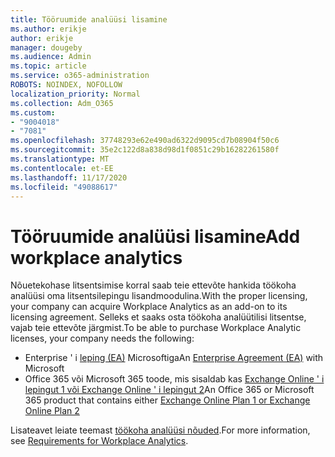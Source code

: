 ```yaml
---
title: Tööruumide analüüsi lisamine
ms.author: erikje
author: erikje
manager: dougeby
ms.audience: Admin
ms.topic: article
ms.service: o365-administration
ROBOTS: NOINDEX, NOFOLLOW
localization_priority: Normal
ms.collection: Adm_O365
ms.custom:
- "9004018"
- "7081"
ms.openlocfilehash: 37748293e62e490ad6322d9095cd7b08904f50c6
ms.sourcegitcommit: 35e2c122d8a838d98d1f0851c29b16282261580f
ms.translationtype: MT
ms.contentlocale: et-EE
ms.lasthandoff: 11/17/2020
ms.locfileid: "49088617"
---
```

# <a name="add-workplace-analytics"></a><span data-ttu-id="47219-102">Tööruumide analüüsi lisamine</span><span class="sxs-lookup"><span data-stu-id="47219-102">Add workplace analytics</span></span>

<span data-ttu-id="47219-103">Nõuetekohase litsentsimise korral saab teie ettevõte hankida töökoha analüüsi oma litsentsilepingu lisandmoodulina.</span><span class="sxs-lookup"><span data-stu-id="47219-103">With the proper licensing, your company can acquire Workplace Analytics as an add-on to its licensing agreement.</span></span> <span data-ttu-id="47219-104">Selleks et saaks osta töökoha analüütilisi litsentse, vajab teie ettevõte järgmist.</span><span class="sxs-lookup"><span data-stu-id="47219-104">To be able to purchase Workplace Analytic licenses, your company needs the following:</span></span> 

- <span data-ttu-id="47219-105">Enterprise ' i [leping (EA)](https://docs.microsoft.com/workplace-analytics/setup/environment-requirements#enterprise-agreements) Microsoftiga</span><span class="sxs-lookup"><span data-stu-id="47219-105">An [Enterprise Agreement (EA)](https://docs.microsoft.com/workplace-analytics/setup/environment-requirements#enterprise-agreements) with Microsoft</span></span>
- <span data-ttu-id="47219-106">Office 365 või Microsoft 365 toode, mis sisaldab kas [Exchange Online ' i lepingut 1 või Exchange Online ' i lepingut 2](https://docs.microsoft.com/workplace-analytics/setup/environment-requirements#exchange-online-plans)</span><span class="sxs-lookup"><span data-stu-id="47219-106">An Office 365 or Microsoft 365 product that contains either [Exchange Online Plan 1 or Exchange Online Plan 2](https://docs.microsoft.com/workplace-analytics/setup/environment-requirements#exchange-online-plans)</span></span>

<span data-ttu-id="47219-107">Lisateavet leiate teemast [töökoha analüüsi nõuded](https://docs.microsoft.com/workplace-analytics/setup/environment-requirements).</span><span class="sxs-lookup"><span data-stu-id="47219-107">For more information, see [Requirements for Workplace Analytics](https://docs.microsoft.com/workplace-analytics/setup/environment-requirements).</span></span> 
